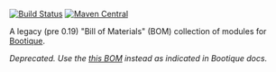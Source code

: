 [![Build Status](https://travis-ci.org/nhl/bootique-bom.svg)](https://travis-ci.org/nhl/bootique-bom)
[![Maven Central](https://maven-badges.herokuapp.com/maven-central/com.nhl.bootique.bom/bootique-bom/badge.svg)](https://maven-badges.herokuapp.com/maven-central/com.nhl.bootique.bom/bootique-bom/)

A legacy (pre 0.19) "Bill of Materials" (BOM) collection of modules for [Bootique](http://bootique.io). 

_Deprecated. Use the [this BOM](https://github.com/bootique/bootique-bom) instead as indicated in Bootique docs._
